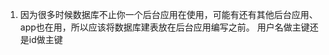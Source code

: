 1. 因为很多时候数据库不止你一个后台应用在使用，可能有还有其他后台应用、app也在用，所以应该将数据库建表放在后台应用编写之前。
用户名做主键还是id做主键
<!--stackedit_data:
eyJoaXN0b3J5IjpbLTIwNTI1NDc0MDgsLTE3MDgzMDQ5ODJdfQ
==
-->